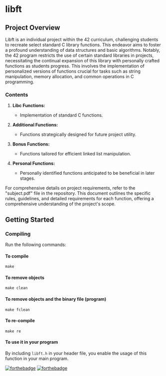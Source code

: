 # libft

## Project Overview
Libft is an individual project within the 42 curriculum, challenging students to recreate select standard C library functions. This endeavor aims to foster a profound understanding of data structures and basic algorithms. Notably, the 42 program restricts the use of certain standard libraries in projects, necessitating the continual expansion of this library with personally crafted functions as students progress. This involves the implementation of personalized versions of functions crucial for tasks such as string manipulation, memory allocation, and common operations in C programming.

### Contents
1. **Libc Functions:**
   - Implementation of standard C functions.

2. **Additional Functions:**
   - Functions strategically designed for future project utility.

3. **Bonus Functions:**
   - Functions tailored for efficient linked list manipulation.

4. **Personal Functions:**
   - Personally identified functions anticipated to be beneficial in later stages.

For comprehensive details on project requirements, refer to the "subject.pdf" file in the repository. This document outlines the specific rules, guidelines, and detailed requirements for each function, offering a comprehensive understanding of the project's scope.

## Getting Started

### Compiling
Run the following commands:

#### To compile
```
make
```
#### To remove objects
```
make clean
```
#### To remove objects and the binary file (program)
```
make fclean
```
#### To re-compile
```
make re
```
#### To use it in your program
By including `libft.h` in your header file, you enable the usage of this function in your main program.

[![forthebadge](https://forthebadge.com/images/badges/made-with-c.svg)](https://forthebadge.com) [![forthebadge](https://forthebadge.com/images/featured/featured-built-with-love.svg)](https://forthebadge.com) 

